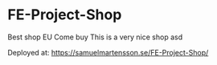 ﻿# FE-Project-Shop

Best shop EU
Come buy
This is a very nice shop
asd

Deployed at: https://samuelmartensson.se/FE-Project-Shop/
